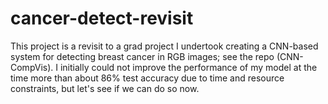 # cancer-detect-revisit
This project is a revisit to a grad project I undertook creating a CNN-based system for detecting breast cancer in RGB images; see the repo (CNN-CompVis). I initially could not improve the performance of my model at the time more than about 86% test accuracy due to time and resource constraints, but let's see if we can do so now.
